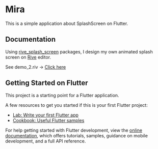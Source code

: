 # Mira
This is a simple application about SplashScreen on Flutter.

## Documentation
Using [rive_splash_screen](https://pub.dev/packages/rive_splash_screen) packages, I design my own animated splash screen on [Rive](https://editor.rive.app/) editor.

See demo_2.riv -> [Click here](https://rive.app/s/JLcb_Ykwk0_ec-lakP-LgA/)

## Getting Started on Flutter

This project is a starting point for a Flutter application.

A few resources to get you started if this is your first Flutter project:

- [Lab: Write your first Flutter app](https://docs.flutter.dev/get-started/codelab)
- [Cookbook: Useful Flutter samples](https://docs.flutter.dev/cookbook)

For help getting started with Flutter development, view the
[online documentation](https://docs.flutter.dev/), which offers tutorials,
samples, guidance on mobile development, and a full API reference.
